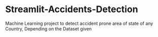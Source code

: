 # Streamlit-Accidents-Detection
Machine Learning project to detect accident prone area of state of any Country, Depending on the Dataset given 

